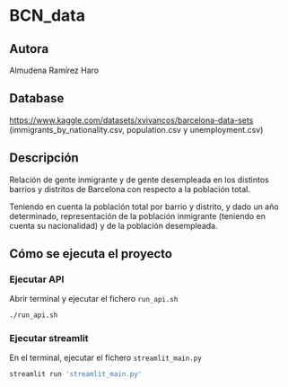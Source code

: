 # BCN_data

## Autora
Almudena Ramírez Haro

## Database
https://www.kaggle.com/datasets/xvivancos/barcelona-data-sets (immigrants_by_nationality.csv, population.csv y unemployment.csv)

## Descripción
Relación de gente inmigrante y de gente desempleada en los distintos barrios y distritos de Barcelona con respecto a la población total.

Teniendo en cuenta la población total por barrio y distrito, y dado un año determinado, representación de la población inmigrante (teniendo en cuenta su nacionalidad) y de la población desempleada.

## Cómo se ejecuta el proyecto
### Ejecutar API
Abrir terminal y ejecutar el fichero `run_api.sh`

```bash
./run_api.sh
```

### Ejecutar streamlit
En el terminal, ejecutar el fichero `streamlit_main.py`

```bash
streamlit run 'streamlit_main.py'
```